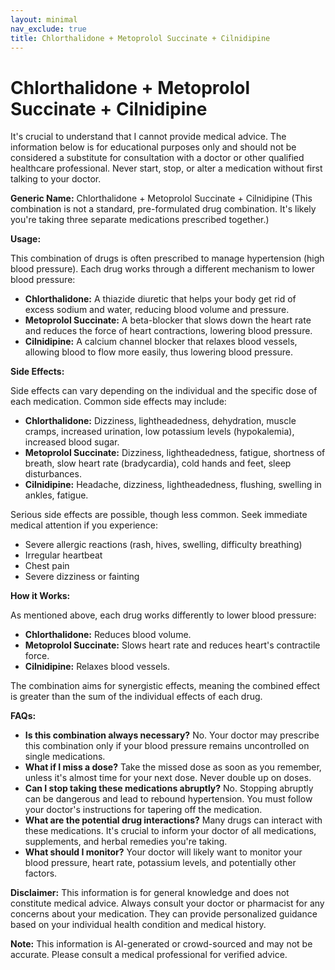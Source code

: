 ```yaml
---
layout: minimal
nav_exclude: true
title: Chlorthalidone + Metoprolol Succinate + Cilnidipine
---
```


# Chlorthalidone + Metoprolol Succinate + Cilnidipine

It's crucial to understand that I cannot provide medical advice.  The information below is for educational purposes only and should not be considered a substitute for consultation with a doctor or other qualified healthcare professional.  Never start, stop, or alter a medication without first talking to your doctor.


**Generic Name:** Chlorthalidone + Metoprolol Succinate + Cilnidipine (This combination is not a standard, pre-formulated drug combination.  It's likely you're taking three separate medications prescribed together.)


**Usage:**

This combination of drugs is often prescribed to manage hypertension (high blood pressure).  Each drug works through a different mechanism to lower blood pressure:

* **Chlorthalidone:** A thiazide diuretic that helps your body get rid of excess sodium and water, reducing blood volume and pressure.
* **Metoprolol Succinate:** A beta-blocker that slows down the heart rate and reduces the force of heart contractions, lowering blood pressure.
* **Cilnidipine:** A calcium channel blocker that relaxes blood vessels, allowing blood to flow more easily, thus lowering blood pressure.


**Side Effects:**

Side effects can vary depending on the individual and the specific dose of each medication.  Common side effects may include:

* **Chlorthalidone:** Dizziness, lightheadedness, dehydration, muscle cramps, increased urination, low potassium levels (hypokalemia), increased blood sugar.
* **Metoprolol Succinate:** Dizziness, lightheadedness, fatigue, shortness of breath, slow heart rate (bradycardia), cold hands and feet, sleep disturbances.
* **Cilnidipine:** Headache, dizziness, lightheadedness, flushing, swelling in ankles, fatigue.


Serious side effects are possible, though less common.  Seek immediate medical attention if you experience:

* Severe allergic reactions (rash, hives, swelling, difficulty breathing)
* Irregular heartbeat
* Chest pain
* Severe dizziness or fainting


**How it Works:**

As mentioned above, each drug works differently to lower blood pressure:

* **Chlorthalidone:** Reduces blood volume.
* **Metoprolol Succinate:** Slows heart rate and reduces heart's contractile force.
* **Cilnidipine:** Relaxes blood vessels.


The combination aims for synergistic effects, meaning the combined effect is greater than the sum of the individual effects of each drug.


**FAQs:**


* **Is this combination always necessary?**  No. Your doctor may prescribe this combination only if your blood pressure remains uncontrolled on single medications.
* **What if I miss a dose?** Take the missed dose as soon as you remember, unless it's almost time for your next dose.  Never double up on doses.
* **Can I stop taking these medications abruptly?** No.  Stopping abruptly can be dangerous and lead to rebound hypertension.  You must follow your doctor's instructions for tapering off the medication.
* **What are the potential drug interactions?**  Many drugs can interact with these medications.  It's crucial to inform your doctor of all medications, supplements, and herbal remedies you're taking.
* **What should I monitor?**  Your doctor will likely want to monitor your blood pressure, heart rate, potassium levels, and potentially other factors.


**Disclaimer:** This information is for general knowledge and does not constitute medical advice.  Always consult your doctor or pharmacist for any concerns about your medication.  They can provide personalized guidance based on your individual health condition and medical history.


**Note:** This information is AI-generated or crowd-sourced and may not be accurate. Please consult a medical professional for verified advice.
